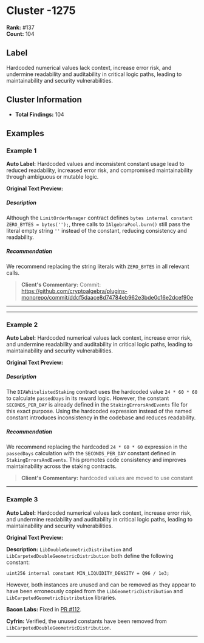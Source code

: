 # Cluster -1275

**Rank:** #137  
**Count:** 104  

## Label
Hardcoded numerical values lack context, increase error risk, and undermine readability and auditability in critical logic paths, leading to maintainability and security vulnerabilities.

## Cluster Information
- **Total Findings:** 104

## Examples

### Example 1

**Auto Label:** Hardcoded values and inconsistent constant usage lead to reduced readability, increased error risk, and compromised maintainability through ambiguous or mutable logic.  

**Original Text Preview:**

##### Description
Although the `LimitOrderManager` contract defines `bytes internal constant ZERO_BYTES = bytes('');`, three calls to `IAlgebraPool.burn()` still pass the literal empty string `''` instead of the constant, reducing consistency and readability.
<br/>
##### Recommendation
We recommend replacing the string literals with `ZERO_BYTES` in all relevant calls.

> **Client's Commentary:**
> Commit: https://github.com/cryptoalgebra/plugins-monorepo/commit/ddcf5daace8d74784eb962e3bde0c16e2dcef90e

---

---
### Example 2

**Auto Label:** Hardcoded numerical values lack context, increase error risk, and undermine readability and auditability in critical logic paths, leading to maintainability and security vulnerabilities.  

**Original Text Preview:**

##### Description
The `DIAWhitelistedStaking` contract uses the hardcoded value `24 * 60 * 60` to calculate `passedDays` in its reward logic. However, the constant `SECONDS_PER_DAY` is already defined in the `StakingErrorsAndEvents` file for this exact purpose. Using the hardcoded expression instead of the named constant introduces inconsistency in the codebase and reduces readability.
<br/>
##### Recommendation
We recommend replacing the hardcoded `24 * 60 * 60` expression in the `passedDays` calculation with the `SECONDS_PER_DAY` constant defined in `StakingErrorsAndEvents`. This promotes code consistency and improves maintainability across the staking contracts.

> **Client's Commentary:**
> hardcoded values are moved to use constant

---
### Example 3

**Auto Label:** Hardcoded numerical values lack context, increase error risk, and undermine readability and auditability in critical logic paths, leading to maintainability and security vulnerabilities.  

**Original Text Preview:**

**Description:** `LibDoubleGeometricDistribution` and `LibCarpetedDoubleGeometricDistribution` both define the following constant:

```solidity
uint256 internal constant MIN_LIQUIDITY_DENSITY = Q96 / 1e3;
```

However, both instances are unused and can be removed as they appear to have been erroneously copied from the `LibGeometricDistribution` and `LibCarpetedGeometricDistribution` libraries.

**Bacon Labs:** Fixed in [PR \#112](https://github.com/timeless-fi/bunni-v2/pull/112).

**Cyfrin:** Verified, the unused constants have been removed from `LibCarpetedDoubleGeometricDistribution`.

---
